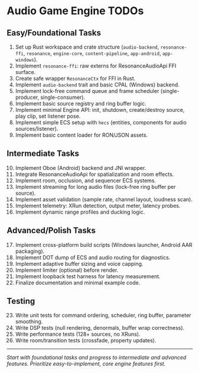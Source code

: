 # Audio Game Engine TODOs

## Easy/Foundational Tasks
1. Set up Rust workspace and crate structure (`audio-backend`, `resonance-ffi`, `resonance`, `engine-core`, `content-pipeline`, `app-android`, `app-windows`).
2. Implement `resonance-ffi`: raw externs for ResonanceAudioApi FFI surface.
3. Create safe wrapper `ResonanceCtx` for FFI in Rust.
4. Implement `audio-backend` trait and basic CPAL (Windows) backend.
5. Implement lock-free command queue and frame scheduler (single-producer, single-consumer).
6. Implement basic source registry and ring buffer logic.
7. Implement minimal Engine API: init, shutdown, create/destroy source, play clip, set listener pose.
8. Implement simple ECS setup with `hecs` (entities, components for audio sources/listener).
9. Implement basic content loader for RON/JSON assets.

## Intermediate Tasks
10. Implement Oboe (Android) backend and JNI wrapper.
11. Integrate ResonanceAudioApi for spatialization and room effects.
12. Implement room, occlusion, and sequencer ECS systems.
13. Implement streaming for long audio files (lock-free ring buffer per source).
14. Implement asset validation (sample rate, channel layout, loudness scan).
15. Implement telemetry: XRun detection, output meter, latency probes.
16. Implement dynamic range profiles and ducking logic.

## Advanced/Polish Tasks
17. Implement cross-platform build scripts (Windows launcher, Android AAR packaging).
18. Implement DOT dump of ECS and audio routing for diagnostics.
19. Implement adaptive buffer sizing and voice capping.
20. Implement limiter (optional) before render.
21. Implement loopback test harness for latency measurement.
22. Finalize documentation and minimal example code.

## Testing
23. Write unit tests for command ordering, scheduler, ring buffer, parameter smoothing.
24. Write DSP tests (null rendering, denormals, buffer wrap correctness).
25. Write performance tests (128+ sources, no XRuns).
26. Write room/transition tests (crossfade, property updates).

---

*Start with foundational tasks and progress to intermediate and advanced features. Prioritize easy-to-implement, core engine features first.*
